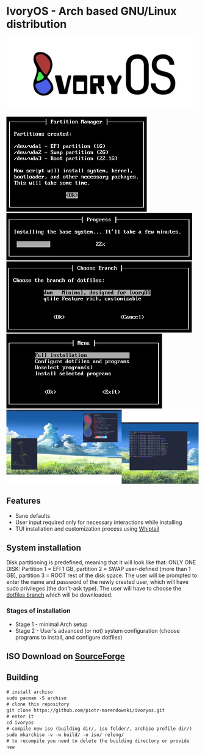 # IvoryOS - Arch based GNU/Linux distribution
![ivory logo](assets/ivoryOS.png)

![screen1](assets/ivory1.png)
![screen2](assets/ivory2.png)
![screen3](assets/ivory3.png)
![screen4](assets/ivory4.png)
![screen5](assets/ivory5.png)

## Features
- Sane defaults
- User input required only for necessary interactions while installing
- TUI installation and customization process using [Whiptail](https://en.wikibooks.org/wiki/Bash_Shell_Scripting/Whiptail)

## System installation
Disk partitioning is predefined, meaning that it will look like that:
ONLY ONE DISK: Partition 1 = EFI 1 GB, partition 2 = SWAP user-defined (more than 1 GB), partition 3 = ROOT rest of the disk space. The user will be prompted to enter the name and password of the newly created user, which will have sudo privileges (the don't-ask type). The user will have to choose the [dotfiles branch](https://github.com/piotr-marendowski/dotfiles) which will be downloaded.

### Stages of installation
- Stage 1 - minimal Arch setup
- Stage 2 - User's advanced (or not) system configuration (choose programs to install, and configure dotfiles)

## ISO Download on [SourceForge](https://sourceforge.net/projects/ivoryos/files/)

## Building
```
# install archiso
sudo pacman -S archiso
# clone this repository
git clone https://github.com/piotr-marendowski/ivoryos.git
# enter it
cd ivoryos
# compile new iso (building dir/, iso folder/, archiso profile dir/)
sudo mkarchiso -v -w build/ -o iso/ releng/
# to recompile you need to delete the building directory or provide new
```
